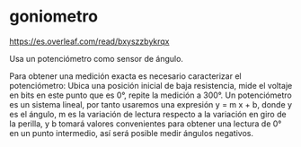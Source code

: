 # goniometro

https://es.overleaf.com/read/bxyszzbykrqx

Usa un potenciómetro como sensor de ángulo.

Para obtener una medición exacta es necesario caracterizar el potenciómetro:
Ubica una posición inicial de baja resistencia, mide el voltaje en bits en este punto que es 0°, repite la medición a 300°.
Un potenciómetro es un sistema lineal, por tanto usaremos una expresión y = m x + b, donde y es el ángulo, m es la variación de lectura respecto a la variación en giro de la perilla, y b tomará valores convenientes para obtener una lectura de 0° en un punto intermedio, así será posible medir ángulos negativos.
